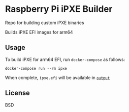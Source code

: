 # Raspberry Pi iPXE Builder
Repo for building custom iPXE binaries

Builds iPXE EFI images for arm64

## Usage
To build iPXE for arm64 EFI, run `docker-compose` as follows:

    docker-compose run --rm ipxe

When complete, `ipxe.efi` will be available in [`output`](./output)

## License
BSD
